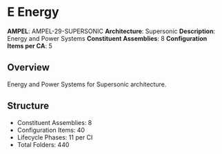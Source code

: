 # E Energy

**AMPEL**: AMPEL-29-SUPERSONIC
**Architecture**: Supersonic
**Description**: Energy and Power Systems
**Constituent Assemblies**: 8
**Configuration Items per CA**: 5

## Overview
Energy and Power Systems for Supersonic architecture.

## Structure
- Constituent Assemblies: 8
- Configuration Items: 40
- Lifecycle Phases: 11 per CI
- Total Folders: 440
